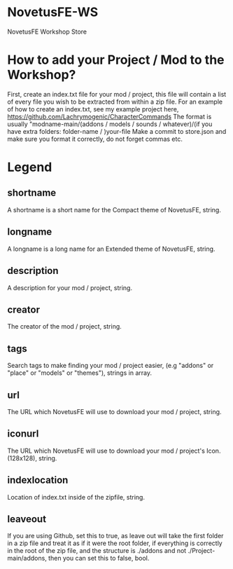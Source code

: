 # NovetusFE-WS
NovetusFE Workshop Store

# How to add your Project / Mod to the Workshop?
First, create an index.txt file for your mod / project, this file will contain a list of every file you wish to be extracted from within a zip file. For an example of how to create an index.txt, see my example project here, https://github.com/Lachrymogenic/CharacterCommands The format is usually "modname-main/(addons / models / sounds / whatever)/(if you have extra folders: folder-name / )your-file Make a commit to store.json and make sure you format it correctly, do not forget commas etc.

# Legend
## shortname
A shortname is a short name for the Compact theme of NovetusFE, string.
## longname
A longname is a long name for an Extended theme of NovetusFE, string.
## description
A description for your mod / project, string.
## creator
The creator of the mod / project, string.
## tags
Search tags to make finding your mod / project easier, (e.g "addons" or "place" or "models" or "themes"), strings in array.
## url
The URL which NovetusFE will use to download your mod / project, string.
## iconurl
The URL which NovetusFE will use to download your mod / project's Icon. (128x128), string.
## indexlocation
Location of index.txt inside of the zipfile, string.
## leaveout
If you are using Github, set this to true, as leave out will take the first folder in a zip file and treat it as if it were the root folder, if everything is correctly in the root of the zip file, and the structure is ./addons and not ./Project-main/addons, then you can set this to false, bool.

